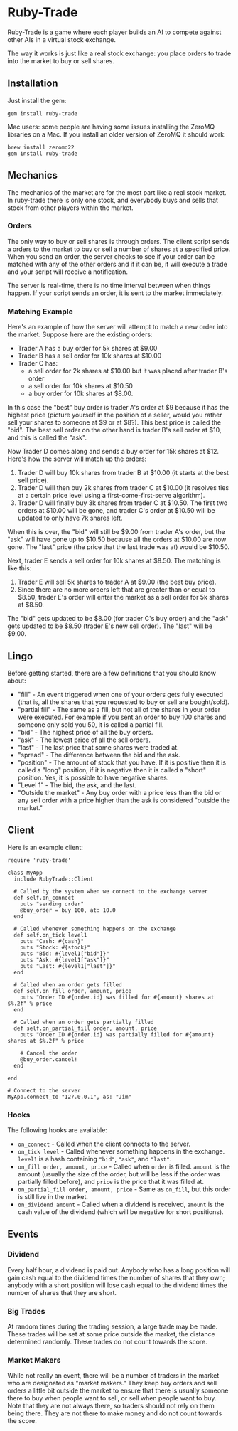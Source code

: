 # Ruby-Trade

Ruby-Trade is a game where each player builds an AI to compete against other AIs 
in a virtual stock exchange.

The way it works is just like a real stock exchange: you place orders to trade
into the market to buy or sell shares.

## Installation

Just install the gem:

    gem install ruby-trade

Mac users: some people are having some issues installing the ZeroMQ libraries
on a Mac. If you install an older version of ZeroMQ it should work:

    brew install zeromq22
    gem install ruby-trade

## Mechanics

The mechanics of the market are for the most part like a real stock market. In
ruby-trade there is only one stock, and everybody buys and sells that stock from
other players within the market.

### Orders

The only way to buy or sell shares is through orders. The client script sends
a orders to the market to buy or sell a number of shares at a specified price.
When you send an order, the server checks to see if your order can be matched
with any of the other orders and if it can be, it will execute a trade and your
script will receive a notification.

The server is real-time, there is no time interval between when things happen.
If your script sends an order, it is sent to the market immediately.

### Matching Example

Here's an example of how the server will attempt to match a new order into the
market. Suppose here are the existing orders:

* Trader A has a buy order for 5k shares at $9.00
* Trader B has a sell order for 10k shares at $10.00
* Trader C has:
  * a sell order for 2k shares at $10.00 but it was placed after trader B's order
  * a sell order for 10k shares at $10.50
  * a buy order for 10k shares at $8.00.

In this case the "best" buy order is trader A's order at $9 because it has the
highest price (picture yourself in the position of a seller, would you rather
sell your shares to someone at $9 or at $8?). This best price is called the "bid".
The best sell order on the other hand is trader B's sell order at $10, and this
is called the "ask".

Now Trader D comes along and sends a buy order for 15k shares at $12. Here's how
the server will match up the orders:

1. Trader D will buy 10k shares from trader B at $10.00 (it starts at the best
   sell price).
2. Trader D will then buy 2k shares from trader C at $10.00 (it resolves ties at
   a certain price level using a first-come-first-serve algorithm).
3. Trader D will finally buy 3k shares from trader C at $10.50. The first two
   orders at $10.00 will be gone, and trader C's order at $10.50 will be updated
   to only have 7k shares left.

When this is over, the "bid" will still be $9.00 from trader A's order, but the
"ask" will have gone up to $10.50 because all the orders at $10.00 are now gone.
The "last" price (the price that the last trade was at) would be $10.50.

Next, trader E sends a sell order for 10k shares at $8.50. The matching is like
this:

1. Trader E will sell 5k shares to trader A at $9.00 (the best buy price).
2. Since there are no more orders left that are greater than or equal to $8.50,
   trader E's order will enter the market as a sell order for 5k shares at $8.50.

The "bid" gets updated to be $8.00 (for trader C's buy order) and the "ask" gets
updated to be $8.50 (trader E's new sell order). The "last" will be $9.00.


## Lingo

Before getting started, there are a few definitions that you should know about:

* "fill" - An event triggered when one of your orders gets fully executed (that
  is, all the shares that you requested to buy or sell are bought/sold).
* "partial fill" - The same as a fill, but not all of the shares in your order
  were executed. For example if you sent an order to buy 100 shares and someone
  only sold you 50, it is called a partial fill.
* "bid" - The highest price of all the buy orders.
* "ask" - The lowest price of all the sell orders.
* "last" - The last price that some shares were traded at.
* "spread" - The difference between the bid and the ask.
* "position" - The amount of stock that you have. If it is positive then it is
  called a "long" position, if it is negative then it is called a "short" position.
  Yes, it is possible to have negative shares.
* "Level 1" - The bid, the ask, and the last.
* "Outside the market" - Any buy order with a price less than the bid or any sell
  order with a price higher than the ask is considered "outside the market."

## Client

Here is an example client:

    require 'ruby-trade'

    class MyApp
      include RubyTrade::Client

      # Called by the system when we connect to the exchange server
      def self.on_connect
        puts "sending order"
        @buy_order = buy 100, at: 10.0
      end

      # Called whenever something happens on the exchange
      def self.on_tick level1
        puts "Cash: #{cash}"
        puts "Stock: #{stock}"
        puts "Bid: #{level1["bid"]}"
        puts "Ask: #{level1["ask"]}"
        puts "Last: #{level1["last"]}"
      end

      # Called when an order gets filled
      def self.on_fill order, amount, price
        puts "Order ID #{order.id} was filled for #{amount} shares at $%.2f" % price
      end

      # Called when an order gets partially filled
      def self.on_partial_fill order, amount, price
        puts "Order ID #{order.id} was partially filled for #{amount} shares at $%.2f" % price

        # Cancel the order
        @buy_order.cancel!
      end

    end

    # Connect to the server
    MyApp.connect_to "127.0.0.1", as: "Jim"

### Hooks

The following hooks are available:

* `on_connect` - Called when the client connects to the server.
* `on_tick level` - Called whenever something happens in the exchange. `level1`
  is a hash containing `"bid"`, `"ask"`, and `"last"`.
* `on_fill order, amount, price` - Called when `order` is filled. `amount` is
  the amount (usually the size of the order, but will be less if the order was
  partially filled before), and `price` is the price that it was filled at.
* `on_partial_fill order, amount, price` - Same as `on_fill`, but this order is
  still live in the market.
* `on_dividend amount` - Called when a dividend is received, `amount` is the
  cash value of the dividend (which will be negative for short positions).

## Events

### Dividend

Every half hour, a dividend is paid out. Anybody who has a long position will
gain cash equal to the dividend times the number of shares that they own; anybody
with a short position will lose cash equal to the dividend times the number of
shares that they are short.

### Big Trades

At random times during the trading session, a large trade may be made. These trades
will be set at some price outside the market, the distance determined randomly.
These trades do not count towards the score.

### Market Makers

While not really an event, there will be a number of traders in the market who
are designated as "market makers." They keep buy orders and sell orders a little
bit outside the market to ensure that there is usually someone there to buy when
people want to sell, or sell when people want to buy. Note that they are not
always there, so traders should not rely on them being there. They are not there
to make money and do not count towards the score.
